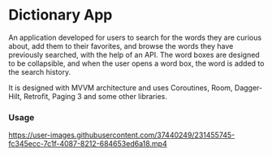 # Dictionary App

An application developed for users to search for the words they are curious about, add them to their favorites, and browse the words they have previously searched, with the help of an API. The word boxes are designed to be collapsible, and when the user opens a word box, the word is added to the search history.

It is designed with MVVM architecture and uses Coroutines, Room, Dagger-Hilt, Retrofit, Paging 3 and some other libraries.

### Usage

https://user-images.githubusercontent.com/37440249/231455745-fc345ecc-7c1f-4087-8212-684653ed6a18.mp4 



